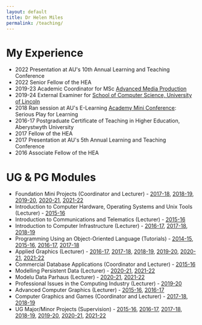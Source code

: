 ```yaml
---
layout: default
title: Dr Helen Miles
permalink: /teaching/
---
```


# My Experience
- 2022 Presentation at AU's 10th Annual Learning and Teaching Conference
- 2022 Senior Fellow of the HEA
- 2019-23 Academic Coordinator for MSc [Advanced Media Production](https://amp.aber.ac.uk/en/home/)
- 2019-24 External Examiner for [School of Computer Science, University of Lincoln](https://www.lincoln.ac.uk/socs/)
- 2018 Ran session at AU's E-Learning [Academy Mini Conference](https://www.aber.ac.uk/en/is/it-services/elearning/networks-and-events/academy-mini-conference/): Serious Play for Learning
- 2016-17 Postgraduate Certificate of Teaching in Higher Education, Aberystwyth University
- 2017 Fellow of the HEA
- 2017 Presentation at AU's 5th Annual Learning and Teaching Conference
- 2016 Associate Fellow of the HEA

# UG & PG Modules
- Foundation Mini Projects (Coordinator and Lecturer) - [2017-18](https://www.aber.ac.uk/en/modules/2018/CS02420/), [2018-19](https://www.aber.ac.uk/en/modules/2019/CS02420/), [2019-20](https://www.aber.ac.uk/en/modules/2020/CS02420/), [2020-21](https://www.aber.ac.uk/en/modules/2021/CS02420/), [2021-22](https://www.aber.ac.uk/en/modules/2022/CS02420/)
- Introduction to Computer Hardware, Operating Systems and Unix Tools (Lecturer) - [2015-16](https://www.aber.ac.uk/en/modules/2016/CS10110/)
- Introduction to Communications and Telematics (Lecturer) - [2015-16](https://www.aber.ac.uk/en/modules/2016/CS15210/)
- Introduction to Computer Infrastructure (Lecturer) - [2016-17](https://www.aber.ac.uk/en/modules/2017/CS10220/), [2017-18](https://www.aber.ac.uk/en/modules/2018/CS10220/), [2018-19](https://www.aber.ac.uk/en/modules/2019/CS10220/)
- Programming Using an Object-Oriented Language (Tutorials) - [2014-15](https://www.aber.ac.uk/en/modules/2015/CS12320/), [2015-16](https://www.aber.ac.uk/en/modules/2016/CS12320/), [2016-17](https://www.aber.ac.uk/en/modules/2017/CS12320/), [2017-18](https://www.aber.ac.uk/en/modules/2018/CS12320/)
- Applied Graphics (Lecturer) - [2016-17](https://www.aber.ac.uk/en/modules/2017/CS24320/), [2017-18](https://www.aber.ac.uk/en/modules/2018/CS24320/), [2018-19](https://www.aber.ac.uk/en/modules/2019/CS24320/), [2019-20](https://www.aber.ac.uk/en/modules/2020/CS24320/), [2020-21](https://www.aber.ac.uk/en/modules/2021/CS24320/), [2021-22](https://www.aber.ac.uk/en/modules/2022/CS24320/)
- Commercial Database Applications (Coordinator and Lecturer) - [2015-16](https://www.aber.ac.uk/en/modules/2016/CS27510/)
- Modelling Persistent Data (Lecturer) - [2020-21](https://www.aber.ac.uk/en/modules/2021/CS27020/), [2021-22](https://www.aber.ac.uk/en/modules/2021/CS27020/)
- Modelu Data Parhaus (Lecturer) - [2020-21](https://www.aber.ac.uk/en/modules/2021/CC27020/), [2021-22](https://www.aber.ac.uk/en/modules/2021/CC27020/)
- Professional Issues in the Computing Industry (Lecturer) - [2019-20](https://www.aber.ac.uk/en/modules/2020/CS38220/)
- Advanced Computer Graphics (Lecturer) - [2015-16](https://www.aber.ac.uk/en/modules/2016/CS32310/), [2016-17](https://www.aber.ac.uk/en/modules/2017/CS32310/)
- Computer Graphics and Games (Coordinator and Lecturer) - [2017-18](https://www.aber.ac.uk/en/modules/2018/CS32420/), [2018-19](https://www.aber.ac.uk/en/modules/2019/CS32420/)
- UG Major/Minor Projects (Supervision) - [2015-16](https://www.aber.ac.uk/en/modules/2016/CS39440/), [2016-17](https://www.aber.ac.uk/en/modules/2017/CS39440/), [2017-18](https://www.aber.ac.uk/en/modules/2018/CS39440/), [2018-19](https://www.aber.ac.uk/en/modules/2019/CS39440/), [2019-20](https://www.aber.ac.uk/en/modules/2020/CS39440/), [2020-21](https://www.aber.ac.uk/en/modules/2021/CS39440/), [2021-22](https://www.aber.ac.uk/en/modules/2022/CS39440/)
